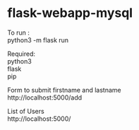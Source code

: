 # flask-webapp-mysql

To run : <br>
python3 -m flask run <br>

Required: <br>
python3 <br>
flask <br>
pip<br>


Form to submit firstname and lastname <br>
http://localhost:5000/add <br>

List of Users <br>
http://localhost:5000/<br>
